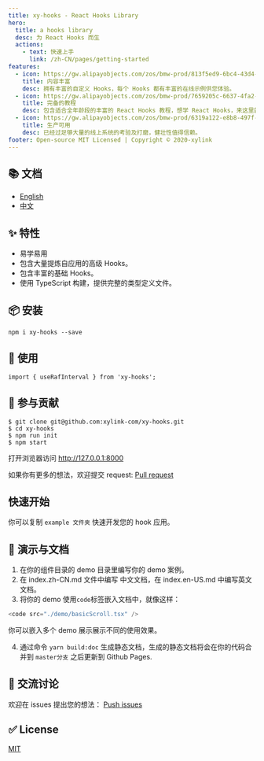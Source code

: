 ```yaml
---
title: xy-hooks - React Hooks Library
hero:
  title: a hooks library
  desc: 为 React Hooks 而生
  actions:
    - text: 快速上手
      link: /zh-CN/pages/getting-started
features:
  - icon: https://gw.alipayobjects.com/zos/bmw-prod/813f5ed9-6bc4-43d4-9f74-ec81ecf35733/k7htg6n4_w144_h144.png
    title: 内容丰富
    desc: 拥有丰富的自定义 Hooks，每个 Hooks 都有丰富的在线示例供您体验。
  - icon: https://gw.alipayobjects.com/zos/bmw-prod/7659205c-6637-4fa2-8529-d32e5818304b/k7htflfb_w144_h144.png
    title: 完备的教程
    desc: 包含适合全年龄段的丰富的 React Hooks 教程，想学 React Hooks，来这里就够了。
  - icon: https://gw.alipayobjects.com/zos/bmw-prod/6319a122-e8b8-497f-9b45-37cfbe77edaa/k7htfx7t_w144_h144.png
    title: 生产可用
    desc: 已经过足够大量的线上系统的考验及打磨，健壮性值得信赖。
footer: Open-source MIT Licensed | Copyright © 2020-xylink
---
```


## 📚 文档

- [English](https://xylink-com.github.io/xy-hooks/)
- [中文](https://xylink-com.github.io/xy-hooks/zh-CN)

## ✨ 特性

- 易学易用
- 包含大量提炼自应用的高级 Hooks。
- 包含丰富的基础 Hooks。
- 使用 TypeScript 构建，提供完整的类型定义文件。

## 📦 安装

```
npm i xy-hooks --save
```

## 🔨 使用

```
import { useRafInterval } from 'xy-hooks';
```
## 🤝 参与贡献

```
$ git clone git@github.com:xylink-com/xy-hooks.git
$ cd xy-hooks
$ npm run init
$ npm start
```

打开浏览器访问 http://127.0.0.1:8000

如果你有更多的想法，欢迎提交 request: [Pull request](https://github.com/xylink-com/xy-hooks/pulls)

## 快速开始

你可以复制 `example 文件夹` 快速开发您的 hook 应用。

## 🤡  演示与文档

1. 在你的组件目录的 demo 目录里编写你的 demo 案例。
2. 在 index.zh-CN.md 文件中编写 中文文档，在 index.en-US.md 中编写英文文档。
3. 将你的 demo 使用`code`标签嵌入文档中，就像这样：
  
```ts
<code src="./demo/basicScroll.tsx" />
```
你可以嵌入多个 demo 展示展示不同的使用效果。

4. 通过命令 `yarn build:doc` 生成静态文档，生成的静态文档将会在你的代码合并到 `master分支` 之后更新到 Github Pages.

## 👥 交流讨论

欢迎在 issues 提出您的想法： [Push issues](https://github.com/xylink-com/xy-hooks/issues)

## ✅ License

[MIT](https://github.com/xylink-com/xy-hooks/blob/master/LICENSE)
```
